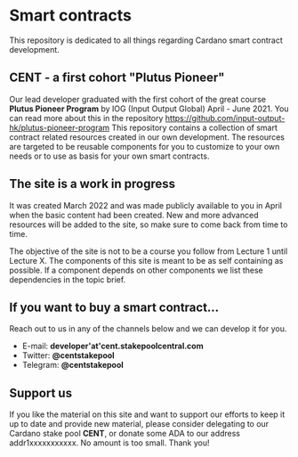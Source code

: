 # Smart contracts

This repository is dedicated to all things regarding Cardano smart contract development.

## CENT - a first cohort "Plutus Pioneer"
Our lead developer graduated with the first cohort of the great course **Plutus Pioneer Program** by IOG (Input Output Global) April - June 2021. You can read more about this in the repository https://github.com/input-output-hk/plutus-pioneer-program
This repository contains a collection of smart contract related resources created in our own development. The resources are targeted to be reusable components for you to customize to your own needs or to use as basis for your own smart contracts.


## The site is a work in progress
It was created March 2022 and was made publicly available to you in April when the basic content had been created. New and more advanced resources will be added to the site, so make sure to come back from time to time.

The objective of the site is not to be a course you follow from Lecture 1 until Lecture X. The components of this site is meant to be as self containing as possible. If a component depends on other components we list these dependencies in the topic brief.

## If you want to buy a smart contract...
Reach out to us in any of the channels below and we can develop it for you.
- E-mail: **developer'at'cent.stakepoolcentral.com** 
- Twitter: **@centstakepool**
- Telegram: **@centstakepool** 

## Support us
If you like the material on this site and want to support our efforts to keep it up to date and provide new material, please consider delegating to our Cardano stake pool **CENT**, or donate some ADA to our address addr1xxxxxxxxxxx. No amount is too small. Thank you!
